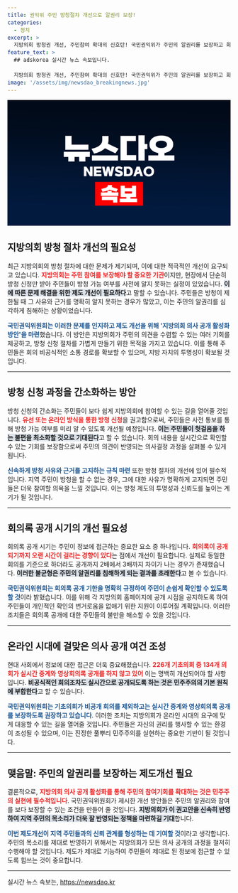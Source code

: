 ```yaml
---
title: 권익위 주민 방청절차 개선으로 알권리 보장!
categories:
  - 정치
excerpt: >
  지방의회 방청권 개선, 주민참여 확대의 신호탄! 국민권익위가 주민의 알권리를 보장하고 회의의 투명성을 높이는 제도 개편을 권고했습니다. 이제 방청 신청이 쉬워지고, 회의록 공개도 명확해집니다! 클릭하여 자세한 내용을 확인하세요!
feature_text: >
  ## adskorea 실시간 뉴스 속보입니다.

  지방의회 방청권 개선, 주민참여 확대의 신호탄! 국민권익위가 주민의 알권리를 보장하고 회의의 투명성을 높이는 제도 개편을 권고했습니다. 이제 방청 신청이 쉬워지고, 회의록 공개도 명확해집니다! 클릭하여 자세한 내용을 확인하세요!
image: '/assets/img/newsdao_breakingnews.jpg'
---
```


<p><img src="/assets/img/newsdao_breakingnews.jpg" alt="adskorea 속보" /></p>

<h2 data-ke-size="size26">지방의회 방청 절차 개선의 필요성</h2>

<p data-ke-size="size16">최근 지방의회의 방청 절차에 대한 문제가 제기되며, 이에 대한 적극적인 개선이 요구되고 있습니다. <b><span style="color: #ee2323;">지방의회는 주민 참여를 보장해야 할 중요한 기관</span></b>이지만, 현장에서 단순히 방청 신청만 받아 주민들이 방청 가능 여부를 사전에 알지 못하는 실정이 있었습니다. <b><span style="background-color: #21538527;">이에 따른 문제 해결을 위한 제도 개선이 필요하다</span></b>고 말할 수 있습니다. 주민들은 방청이 제한될 때 그 사유와 근거를 명확히 알지 못하는 경우가 많았고, 이는 주민의 알권리를 심각하게 침해하는 상황이었습니다.</p>

<p data-ke-size="size16"><b><span style="color: #1a5490;">국민권익위원회는 이러한 문제를 인지하고 제도 개선을 위해 '지방의회 의사 공개 활성화 방안'을 마련</span></b>했습니다. 이 방안은 지방의회가 주민의 의견을 수렴할 수 있는 여러 기회를 제공하고, 방청 신청 절차를 가볍게 만들기 위한 목적을 가지고 있습니다. 이를 통해 주민들은 회의 비공식적인 소통 경로를 확보할 수 있으며, 지방 자치의 투명성이 확보될 것입니다.</p>

<hr />

<h2 data-ke-size="size26">방청 신청 과정을 간소화하는 방안</h2>

<p data-ke-size="size16">방청 신청의 간소화는 주민들이 보다 쉽게 지방의회에 참여할 수 있는 길을 열어줄 것입니다. <b><span style="color: #ee2323;">유선 또는 온라인 방식을 통한 방청 신청</span></b>을 권고함으로써, 주민들은 사전 통보를 통해 방청 가능 여부를 미리 알 수 있도록 개선될 예정입니다. <b><span style="background-color: #21538527;">이는 주민들이 헛걸음을 하는 불편을 최소화할 것으로 기대된다</span></b>고 할 수 있습니다. 회의 내용을 실시간으로 확인할 수 있는 기회를 보장함으로써 주민의 의견이 반영되는 의사결정 과정을 살펴볼 수 있게 됩니다.</p>

<p data-ke-size="size16"><b><span style="color: #1a5490;">신속하게 방청 사유와 근거를 고지하는 규칙 마련</span></b> 또한 방청 절차의 개선에 있어 필수적입니다. 지역 주민이 방청을 할 수 없는 경우, 그에 대한 사유가 명확하게 고지되면 주민들은 더욱 참여할 의욕을 느낄 것입니다. 이는 방청 제도의 투명성과 신뢰도를 높이는 계기가 될 것입니다.</p>

<hr />

<h2 data-ke-size="size26">회의록 공개 시기의 개선 필요성</h2>

<p data-ke-size="size16">회의록 공개 시기는 주민이 정보에 접근하는 중요한 요소 중 하나입니다. <b><span style="color: #ee2323;">회의록이 공개되기까지 오랜 시간이 걸리는 경향이 있다</span></b>는 점에서 개선이 필요합니다. 실제로 동일한 회의를 기준으로 하더라도 공개까지 2배에서 3배까지 차이가 나는 경우가 존재했습니다. <b><span style="background-color: #21538527;">이러한 불균형은 주민의 알권리를 침해하게 되는 결과를 초래한다</span></b>고 볼 수 있습니다.</p>

<p data-ke-size="size16"><b><span style="color: #1a5490;">국민권익위원회는 회의록 공개 기한을 명확히 규정하여 주민이 손쉽게 확인할 수 있도록 할 것</span></b>이라 밝혔습니다. 이를 위해 각 지방의회 홈페이지에 공개 시점을 공지하도록 하여 주민들이 개인적인 확인의 번거로움을 없애기 위한 지원이 이루어질 계획입니다. 이러한 조치들은 회의록 공개에 대한 주민들의 불만을 해소할 수 있을 것입니다.</p>

<hr />

<h2 data-ke-size="size26">온라인 시대에 걸맞은 의사 공개 여건 조성</h2>

<p data-ke-size="size16">현대 사회에서 정보에 대한 접근은 더욱 중요해졌습니다. <b><span style="color: #ee2323;">226개 기초의회 중 134개 의회가 실시간 중계와 영상회의록 공개를 하지 않고 있어</span></b> 이는 명백히 개선되어야 할 사항입니다. <b><span style="background-color: #21538527;">비공식적인 회의조차도 실시간으로 공개되도록 하는 것은 민주주의의 기본 원칙에 부합한다</span></b>고 할 수 있습니다.</p>

<p data-ke-size="size16"><b><span style="color: #1a5490;">국민권익위원회는 기초의회가 비공개 회의를 제외하고는 실시간 중계와 영상회의록 공개를 보장하도록 권장하고 있습니다</span></b>. 이러한 조치는 지방의회가 온라인 시대의 요구에 맞게 대응할 수 있는 길을 열어줄 것입니다. 주민들은 자신의 권리를 행사할 수 있는 환경이 조성될 수 있으며, 이는 진정한 풀뿌리 민주주의를 실현하는 중요한 기반이 될 것입니다.</p>

<hr />

<h2 data-ke-size="size26">맺음말: 주민의 알권리를 보장하는 제도개선 필요</h2>

<p data-ke-size="size16">결론적으로, <b><span style="color: #ee2323;">지방의회 의사 공개 활성화를 통해 주민의 참여기회를 확대하는 것은 민주주의 실현에 필수적입니다</span></b>. 국민권익위원회가 제시한 개선 방안들은 주민의 알권리와 참여를 보다 보장할 수 있는 조건을 만들어 줄 것입니다. <b><span style="background-color: #21538527;">지방의회가 이 권고안을 신속히 반영하여 지역 주민의 목소리가 더욱 잘 반영되는 정책을 마련하길 기대</span></b>합니다.</p>

<p data-ke-size="size16"><b><span style="color: #1a5490;">이번 제도개선이 지역 주민들과의 신뢰 관계를 형성하는 데 기여할 것</span></b>이라고 생각합니다. 주민의 목소리를 제대로 반영하기 위해서는 지방의회가 모든 의사 공개의 과정을 철저히 수행해야 할 것입니다. 제도가 제대로 기능하여 주민들이 제대로 된 정보에 접근할 수 있도록 힘쓰는 것이 중요합니다.</p>

<hr />
실시간 뉴스 속보는, <a href="https://newsdao.kr" rel="dofollow">https://newsdao.kr</a>


